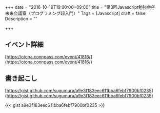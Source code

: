 +++
date = "2016-10-19T19:00:00+09:00"
title = "第3回Javascript勉強会＠未来会議室（プログラミング超入門）"
Tags = [Javascript]
draft = false
Description = ""

+++

## イベント詳細
[https://otona.connpass.com/event/41816/](https://otona.connpass.com/event/41816/)

## 書き起こし
[https://gist.github.com/sugumura/a9e3f183eec611bba6febf7900bf0235](https://gist.github.com/sugumura/a9e3f183eec611bba6febf7900bf0235)

{{< gist a9e3f183eec611bba6febf7900bf0235 >}}
